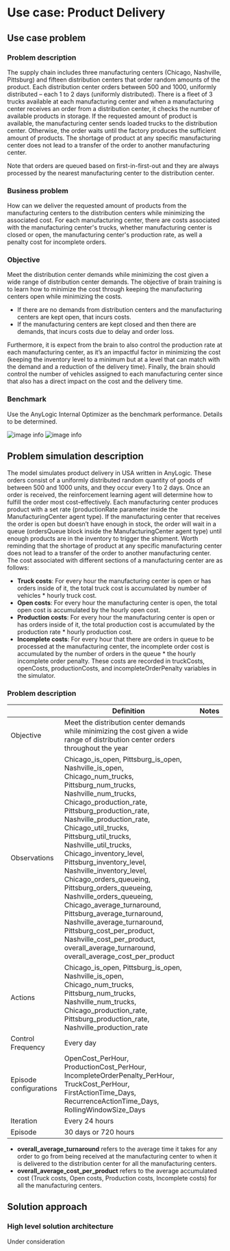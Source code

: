 # Use case: Product Delivery

## Use case problem

### Problem description

The supply chain includes three manufacturing centers (Chicago, Nashville, Pittsburg) and fifteen distribution centers that order random amounts of the product. Each distribution center orders between 500 and 1000, uniformly distributed – each 1 to 2 days (uniformly distributed).
There is a fleet of 3 trucks available at each manufacturing center and when a manufacturing center receives an order from a distribution center, it checks the number of available products in storage.
If the requested amount of product is available, the manufacturing center sends loaded trucks to the distribution center. Otherwise, the order waits until the factory produces the sufficient amount of products. The shortage of product at any specific manufacturing center does not lead to a transfer of the order to another manufacturing center.

Note that orders are queued based on first-in-first-out and they are always processed by the nearest manufacturing center to the distribution center.

### Business problem

How can we deliver the requested amount of products from the manufacturing centers to the distribution centers while minimizing the associated cost. For each manufacturing center, there are costs associated with the manufacturing center's trucks, whether manufacturing center is closed or open, the manufacturing center's production rate, as well a penalty cost for incomplete orders.

### Objective

Meet the distribution center demands while minimizing the cost given a wide range of distribution center demands. The objective of brain training is to learn how to minimize the cost through keeping the manufacturing centers open while minimizing the costs.

* If there are no demands from distribution centers and the manufacturing centers are kept open, that incurs costs.
* If the manufacturing centers are kept closed and then there are demands, that incurs costs due to delay and order loss.

Furthermore, it is expect from the brain to also control the production rate at each manufacturing center, as it’s an impactful factor in minimizing the cost (keeping the inventory level to a minimum but at a level that can match with the demand and a reduction of the delivery time). Finally, the brain should control the number of vehicles assigned to each manufacturing center since that also has a direct impact on the cost and the delivery time.

### Benchmark

Use the AnyLogic Internal Optimizer as the benchmark performance. Details to be determined.

![image info](/Images/benchmark-1.png)
![image info](/Images/benchmark-2.png)

## Problem simulation description

The model simulates product delivery in USA written in AnyLogic. These orders consist of a uniformly distributed random quantity of goods of between 500 and 1000 units, and they occur every 1 to 2 days. Once an order is received, the reinforcement learning agent will determine how to fulfill the order most cost-effectively. Each manufacturing center produces product with a set rate (productionRate parameter inside the ManufacturingCenter agent type). If the manufacturing center that receives the order is open but doesn’t have enough in stock, the order will wait in a queue (ordersQueue block inside the ManufacturingCenter agent type) until enough products are in the inventory to trigger the shipment. Worth reminding that the shortage of product at any specific manufacturing center does not lead to a transfer of the order to another manufacturing center. The cost associated with different sections of a manufacturing center are as follows:

* **Truck costs**: For every hour the manufacturing center is open or has orders inside of it, the total truck cost is accumulated by number of vehicles * hourly truck cost.
* **Open costs**: For every hour the manufacturing center is open, the total open cost is accumulated by the hourly open cost.
* **Production costs**: For every hour the manufacturing center is open or has orders inside of it, the total production cost is accumulated by the production rate * hourly production cost.
* **Incomplete costs**: For every hour that there are orders in queue to be processed at the manufacturing center, the incomplete order cost is accumulated by the number of orders in the queue * the hourly incomplete order penalty.
These costs are recorded in truckCosts,  openCosts, productionCosts, and incompleteOrderPenalty variables in the simulator.

### Problem description

|                        | Definition                                                   | Notes |
| ---------------------- | ------------------------------------------------------------ | ----- |
| Objective              |  Meet the distribution center demands while minimizing the cost given a wide range of distribution center orders throughout the year | |
| Observations           |  Chicago_is_open, Pittsburg_is_open, Nashville_is_open, Chicago_num_trucks, Pittsburg_num_trucks, Nashville_num_trucks, Chicago_production_rate, Pittsburg_production_rate, Nashville_production_rate, Chicago_util_trucks, Pittsburg_util_trucks, Nashville_util_trucks, Chicago_inventory_level, Pittsburg_inventory_level, Nashville_inventory_level, Chicago_orders_queueing, Pittsburg_orders_queueing, Nashville_orders_queueing, Chicago_average_turnaround, Pittsburg_average_turnaround, Nashville_average_turnaround, Pittsburg_cost_per_product, Nashville_cost_per_product, overall_average_turnaround, overall_average_cost_per_product | |
| Actions                | Chicago_is_open, Pittsburg_is_open, Nashville_is_open, Chicago_num_trucks, Pittsburg_num_trucks, Nashville_num_trucks, Chicago_production_rate, Pittsburg_production_rate, Nashville_production_rate | |
| Control Frequency      | Every day | |
| Episode configurations | OpenCost_PerHour, ProductionCost_PerHour, IncompleteOrderPenalty_PerHour, TruckCost_PerHour, FirstActionTime_Days, RecurrenceActionTime_Days, RollingWindowSize_Days | |
| Iteration              | Every 24 hours||
| Episode                | 30 days or 720 hours

* **overall_average_turnaround** refers to the average time it takes for any order to go from being received at the manufacturing center to when it is delivered to the distribution center for all the manufacturing centers.
* **overall_average_cost_per_product** refers to the average accumulated cost (Truck costs, Open costs, Production costs, Incomplete costs) for all the manufacturing centers.

## Solution approach

### High level solution architecture

Under consideration

<!-- - None of the manufacturing centers should be closed at the same time
- Is it possible for the distribution center demand to be supplied by two manufacturing centers? No
- Shall the supply be always provided by the nearest manufacturing center? Yes
- Are we able to determine the distance between the manufacturing centers and the distribution centers? No
- If the manufacturing center has enough inventory, use all the trucks to deliver.
- We want to minimize the average time it takes to deliver to the distribution centers.
-  -->
<!-- - < Problem decomposition diagram > -->

<!-- #### Brain experiment card

|                        | Definition                                                   | Notes |
| ---------------------- | ------------------------------------------------------------ | ----- |
| State                  |  |       |
| Terminal               |            |       |
| Action                 |                     |       |
| Reward or Goal         |                              |       |
| Episode configurations |                                        |       |

### Results

- < Brain training graph >
- < Policy vs standard benchmark > -->
